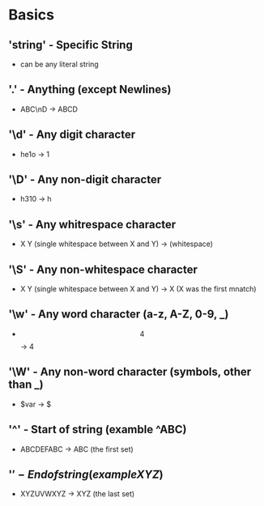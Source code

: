 # Basics

## 'string' - Specific String
- can be any literal string

## '.' - Anything (except Newlines)
- ABC\nD -> ABCD

## '\d' - Any digit character
- he1o -> 1

## '\D' - Any non-digit character
- h310 -> h

## '\s' - Any whitrespace character
- X Y (single whitespace between X and Y) -> (whitespace)

## '\S' - Any non-whitespace character
- X Y (single whitespace between X and Y) -> X (X was the first mnatch)

## '\w' - Any word character (a-z, A-Z, 0-9, _)
- $$4$$ -> 4

## '\W' - Any non-word character (symbols, other than _)
- $var -> $

## '^' - Start of string (examble ^ABC)
- ABCDEFABC -> ABC (the first set)

## '$' - End of string (example XYZ$)
- XYZUVWXYZ -> XYZ (the last set)
